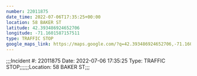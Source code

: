 ```yaml
---
number: 22011875
date_time: 2022-07-06T17:35:25+00:00
location: 58 BAKER ST
latitude: 42.393486924652706
longitude: -71.1601587157511
type: TRAFFIC STOP
google_maps_link: https://maps.google.com/?q=42.393486924652706,-71.1601587157511
---
```


;;;Incident #: 22011875  Date: 2022-07-06 17:35:25   Type: TRAFFIC STOP;;;;;;Location: 58 BAKER ST;;;
